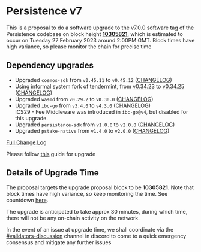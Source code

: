 # Persistence v7

This is a proposal to do a software upgrade to the v7.0.0 software tag of the Persistence codebase on block height **[10305821](https://www.mintscan.io/persistence/blocks/10305821)**, which is estimated to occur on Tuesday 27 February 2023 around 2:00PM GMT. Block times have high variance, so please monitor the chain for precise time

## Dependency upgrades

* Upgraded `cosmos-sdk` from `v0.45.11` to `v0.45.12` ([CHANGELOG](https://github.com/cosmos/cosmos-sdk/blob/v0.45.12/CHANGELOG.md))
* Using informal system fork of tendermint, from [v0.34.23](https://github.com/tendermint/tendermint/tree/v0.34.23) to [v0.34.25](https://github.com/informalsystems/tendermint/tree/v0.34.25) ([CHANGELOG](https://github.com/informalsystems/tendermint/blob/v0.34.25/CHANGELOG.md))
* Upgraded `wasmd` from `v0.29.2` to `v0.30.0` ([CHANGELOG](https://github.com/CosmWasm/wasmd/blob/v0.30.0/CHANGELOG.md))
* Upgraded `ibc-go` from `v3.4.0` to `v4.3.0` ([CHANGELOG](https://github.com/cosmos/ibc-go/blob/v4.3.0/CHANGELOG.md))  
    ICS29 - Fee Middleware was introduced in `ibc-go@v4`, but disabled for this upgrade.
* Upgraded `persistence-sdk` from `v1.0.0` to `v2.0.0` ([CHANGELOG](https://github.com/persistenceOne/persistence-sdk/releases/tag/v2.0.0))
* Upgraded `pstake-native` from `v1.4.0` to `v2.0.0` ([CHANGELOG](https://github.com/persistenceOne/pstake-native/releases/tag/v2.0.0))

[Full Change Log](https://github.com/persistenceOne/persistenceCore/compare/v6.1.0...v7.0.0)

Please follow [this](https://github.com/persistenceOne/networks/blob/master/core-1/upgrades/v7/guide.md) guide for upgrade

## Details of Upgrade Time

The proposal targets the upgrade proposal block to be **10305821**. Note that block times have high variance, so keep monitoring the time. See countdown [here](https://www.mintscan.io/persistence/blocks/10305821).

The upgrade is anticipated to take approx 30 minutes, during which time, there will not be any on-chain activity on the network.

In the event of an issue at upgrade time, we shall coordinate via the [#validators-discussion](https://discord.gg/hnvDDzRFrV) channel in discord to come to a quick emergency consensus and mitigate any further issues
